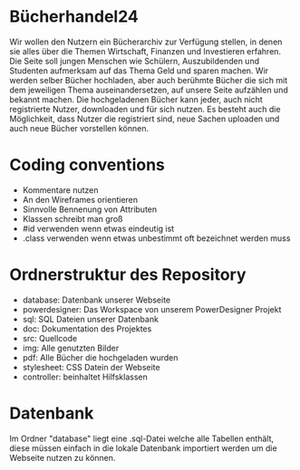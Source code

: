 # Bücherhandel24

Wir wollen den Nutzern ein Bücherarchiv zur Verfügung stellen, in denen
sie alles über die Themen Wirtschaft, Finanzen und Investieren erfahren. Die Seite soll
jungen Menschen wie Schülern, Auszubildenden und Studenten aufmerksam auf das
Thema Geld und sparen machen. Wir werden selber Bücher hochladen, aber auch
berühmte Bücher die sich mit dem jeweiligen Thema auseinandersetzen, auf unsere Seite
aufzählen und bekannt machen. Die hochgeladenen Bücher kann jeder, auch nicht
registrierte Nutzer, downloaden und für sich nutzen. Es besteht auch die Möglichkeit, dass
Nutzer die registriert sind, neue Sachen uploaden und auch neue Bücher vorstellen können.


# Coding conventions

- Kommentare nutzen
- An den Wireframes orientieren
- Sinnvolle Bennenung von Attributen
- Klassen schreibt man groß
- #id verwenden wenn etwas eindeutig ist 
- .class verwenden wenn etwas unbestimmt oft bezeichnet werden muss

# Ordnerstruktur des Repository

- database: Datenbank unserer Webseite
- powerdesigner: Das Workspace von unserem PowerDesigner Projekt
- sql: SQL Dateien unserer Datenbank
- doc: Dokumentation des Projektes
- src: Quellcode
- img: Alle genutzten Bilder
- pdf: Alle Bücher die hochgeladen wurden
- stylesheet: CSS Datein der Webseite
- controller: beinhaltet Hilfsklassen

# Datenbank

Im Ordner "database" liegt eine .sql-Datei welche alle Tabellen enthält, diese müssen einfach in die lokale Datenbank importiert werden um die Webseite nutzen zu können.
